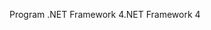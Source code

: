 <span data-ttu-id="148f2-101">Program .NET Framework 4</span><span class="sxs-lookup"><span data-stu-id="148f2-101">.NET Framework 4</span></span>